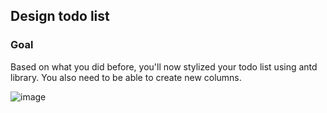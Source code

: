 ## Design todo list

### Goal

Based on what you did before, you'll now stylized your todo list using antd library. You also need to be able to create new columns.

![image](https://user-images.githubusercontent.com/17124328/213457774-ec7700c0-0dd6-4e7f-8dea-593193ac0dbc.png)
